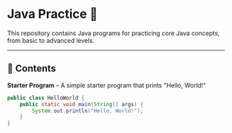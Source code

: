 # Java Practice 🚀
This repository contains Java programs for practicing core Java concepts, from basic to advanced levels.

---

## 📌 Contents
 **Starter Program** – A simple starter program that prints "Hello, World!" 
    
```java
public class HelloWorld {
    public static void main(String[] args) {
        System.out.println("Hello, World!");
    }
}

```
